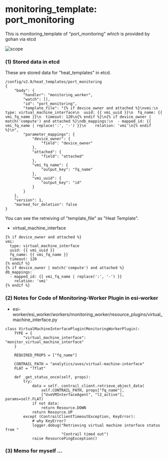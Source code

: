 # monitoring_template: port_monitoring
This is monitoring_template of "port_monitoring" which is provided by gohan via etcd

![scope](../images/esi_interface.003.png)

### (1) Stored data in etcd
These are stored data for "heat_templates" in etcd.
```
/config/v2.0/heat_templates/port_monitoring
{
    "body": {
        "handler": "monitoring_worker", 
        "watch": [], 
        "id": "port_monitoring", 
        "template_file": "{% if device_owner and attached %}\nvmi:\n  type: virtual_machine_interface\n  uuid: {{ vmi_uuid }}\n  fq_name: {{ vmi_fq_name }}\n  timeout: 120\n{% endif %}\n{% if device_owner | match('compute') and attached %}\ndb_mappings:\n  - mapped_id: {{ vmi_fq_name | replace(':', '-') }}\n    relation: 'vmi'\n{% endif %}\n", 
        "parameter_mappings": {
            "device_owner": {
                "field": "device_owner"
            }, 
            "attached": {
                "field": "attached"
            }, 
            "vmi_fq_name": {
                "output_key": "fq_name"
            }, 
            "vmi_uuid": {
                "output_key": "id"
            }
        }
    }, 
    "version": 1, 
    "marked_for_deletion": false
}
```
You can see the retreiving of "template_file" as "Heat Template".

* virtual_machine_interface

```
{% if device_owner and attached %}
vmi:
  type: virtual_machine_interface
  uuid: {{ vmi_uuid }}
  fq_name: {{ vmi_fq_name }}
  timeout: 120
{% endif %}
{% if device_owner | match('compute') and attached %}
db_mappings:
  - mapped_id: {{ vmi_fq_name | replace(':', '-') }}
    relation: 'vmi'
{% endif %}
```

### (2) Notes for Code of Monitoring-Worker Plugin in esi-worker
* esi-worker/esi_worker/workers/monitoring_worker/resource_plugins/virtual_machine_interface.py

```
class VirtualMachineInterfacePlugin(MonitoringWorkerPlugin):
    TYPE = {
        "virtual_machine_interface": "monitor_virtual_machine_interface"
    }

    REQUIRED_PROPS = ["fq_name"]

    CONTRAIL_PATH = "analytics/uves/virtual-machine-interface"
    FLAT = "?flat"

    def _get_status_once(self, props):
        try:
            data = self._contrail_client.retrieve_object_data(
                self.CONTRAIL_PATH, props["fq_name"],
                ["UveVMInterfaceAgent", "l2_active"], params=self.FLAT)
            if not data:
                return Resource.DOWN
            return Resource.UP
        except (ContrailClientTimeoutException, KeyError):
            # why KeyError?
            logger.debug("Retrieving virtual machine interface status from "
                         "Contrail timed out")
            raise ResourcePingException()
```

### (3) Memo for myself ...
